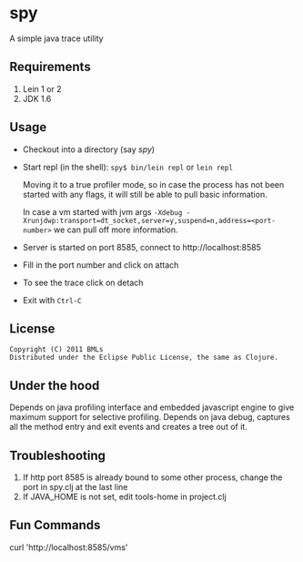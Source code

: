 # spy

A simple java trace utility

## Requirements

1. Lein 1 or 2 
2. JDK 1.6

## Usage

- Checkout into a directory (say *spy*)
- Start repl (in the shell): `spy$ bin/lein repl` or `lein repl`

    Moving it to a true profiler mode, so in case the process has not been started with any flags, it will still be able to pull basic information.
    
    In case a vm started with jvm args `-Xdebug -Xrunjdwp:transport=dt_socket,server=y,suspend=n,address=<port-number>` we can pull off more information.
    
- Server is started on port 8585, connect to http://localhost:8585
- Fill in the port number and click on attach
- To see the trace click on detach
- Exit with `Ctrl-C`

## License
    
    Copyright (C) 2011 BMLs
    Distributed under the Eclipse Public License, the same as Clojure.

## Under the hood
Depends on java profiling interface and embedded javascript engine to give maximum support for selective profiling.
Depends on java debug, captures all the method entry and exit events and creates a tree out of it.

## Troubleshooting  
1. If http port 8585 is already bound to some other process, change the port in spy.clj at the last line  
1. If JAVA_HOME is not set, edit tools-home in project.clj 

## Fun Commands
curl 'http://localhost:8585/vms'

